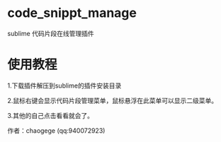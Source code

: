 # code_snippt_manage
sublime 代码片段在线管理插件
# 使用教程

1.下载插件解压到sublime的插件安装目录

2.鼠标右键会显示代码片段管理菜单，鼠标悬浮在此菜单可以显示二级菜单。

3.其他的自己点击看看就会了。

作者：chaogege (qq:940072923)

